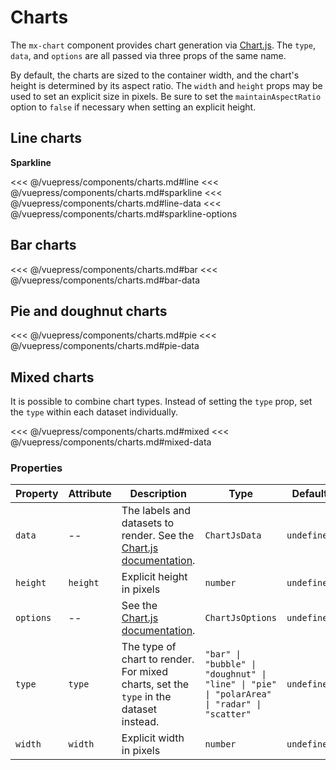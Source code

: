 # Charts

The `mx-chart` component provides chart generation via [Chart.js](https://www.chartjs.org/docs/3.6.2/).
The `type`, `data`, and `options` are all passed via three props of the same name.

By default, the charts are sized to the container width, and the chart's height is determined by its
aspect ratio. The `width` and `height` props may be used to set an explicit size in pixels. Be sure to
set the `maintainAspectRatio` option to `false` if necessary when setting an explicit height.

## Line charts

<section class="mds">
  <div>
    <!-- #region line -->
    <mx-chart type="line" :data.prop="lineData" />
    <!-- #endregion line -->
  </div>
  <div class="my-40">
    <strong class="block mb-20">Sparkline</strong>
    <!-- #region sparkline -->
    <mx-chart width="128" height="48" type="line" :data.prop="lineData" :options.prop="sparklineOptions" />
    <!-- #endregion sparkline -->
  </div>
</section>

<<< @/vuepress/components/charts.md#line
<<< @/vuepress/components/charts.md#sparkline
<<< @/vuepress/components/charts.md#line-data
<<< @/vuepress/components/charts.md#sparkline-options

## Bar charts

<section class="mds">
  <!-- #region bar -->
  <mx-chart type="bar" :data.prop="barData" />
  <!-- #endregion bar -->
</section>

<<< @/vuepress/components/charts.md#bar
<<< @/vuepress/components/charts.md#bar-data

## Pie and doughnut charts

<section class="mds">
  <div class="grid grid-cols-1 lg:grid-cols-2 my-40">
    <!-- #region pie -->
    <mx-chart width="320" type="pie" :data.prop="pieData" />
    <mx-chart width="320" type="doughnut" :data.prop="pieData" />
    <!-- #endregion pie -->
  </div>
</section>

<<< @/vuepress/components/charts.md#pie
<<< @/vuepress/components/charts.md#pie-data

## Mixed charts

It is possible to combine chart types. Instead of setting the `type` prop, set the `type` within each
dataset individually.

<section class="mds">
  <!-- #region mixed -->
  <mx-chart :data.prop="mixedData" />
  <!-- #endregion mixed -->
</section>

<<< @/vuepress/components/charts.md#mixed
<<< @/vuepress/components/charts.md#mixed-data

### Properties

| Property  | Attribute | Description                                                                                               | Type                                                                                        | Default     |
| --------- | --------- | --------------------------------------------------------------------------------------------------------- | ------------------------------------------------------------------------------------------- | ----------- |
| `data`    | --        | The labels and datasets to render. See the [Chart.js documentation](https://www.chartjs.org/docs/3.6.2/). | `ChartJsData`                                                                               | `undefined` |
| `height`  | `height`  | Explicit height in pixels                                                                                 | `number`                                                                                    | `undefined` |
| `options` | --        | See the [Chart.js documentation](https://www.chartjs.org/docs/3.6.2/).                                    | `ChartJsOptions`                                                                            | `undefined` |
| `type`    | `type`    | The type of chart to render. For mixed charts, set the `type` in the dataset instead.                     | `"bar" \| "bubble" \| "doughnut" \| "line" \| "pie" \| "polarArea" \| "radar" \| "scatter"` | `undefined` |
| `width`   | `width`   | Explicit width in pixels                                                                                  | `number`                                                                                    | `undefined` |

<script>
export default {
  data() {
    return {
      // #region line-data
      lineData: {
        labels: ['Jan', 'Feb', 'Mar', 'Apr', 'May', 'Jun', 'Jul', 'Aug', 'Sep', 'Oct', 'Nov', 'Dec'],
        datasets: [
          {
            label: 'Example data',
            data: [435, 321, 532, 801, 1231, 1098, 732, 321, 451, 482, 513, 397],
            borderColor: '#d93b65'
          },
        ]
      },
      // #endregion line-data
      // #region sparkline-options
      sparklineOptions: {
        maintainAspectRactio: false,
        elements: {
          point: {
            radius: 0
          },
        },
        scales: {
          x: {
            display: false,
          },
          y: {
            display: false
          }
        },
        plugins: {
          legend: false,
          title: false,
          tooltip: false
        },
      },
      // #endregion sparkline-options
      // #region bar-data
      barData: {
        labels: ['Jan', 'Feb', 'Mar', 'Apr', 'May', 'Jun', 'Jul'],
        datasets: [
          {
            label: 'Example data',
            data: [65, 59, 80, 81, 56, 55, 40],
            backgroundColor: [
              'rgba(255, 99, 132, 0.2)',
              'rgba(255, 159, 64, 0.2)',
              'rgba(255, 205, 86, 0.2)',
              'rgba(75, 192, 192, 0.2)',
              'rgba(54, 162, 235, 0.2)',
              'rgba(153, 102, 255, 0.2)',
              'rgba(201, 203, 207, 0.2)'
            ],
          },
        ]
      },
      // #endregion bar-data
      // #region pie-data
      pieData: {
        labels: [
          'Red',
          'Blue',
          'Yellow'
        ],
        datasets: [{
          label: 'Example data',
          data: [300, 50, 100],
          backgroundColor: [
            'rgb(255, 99, 132)',
            'rgb(54, 162, 235)',
            'rgb(255, 205, 86)'
          ],
        }]
      },
      // #endregion pie-data
      // #region mixed-data
      mixedData: {
        labels: ['January', 'Febrary', 'March', 'April'],
        datasets: [{
          type: 'line',
          label: 'Line data',
          data: [10, 15, 55, 40],
        }, {
          type: 'bar',
          label: 'Bar data',
          data: [10, 30, 60, 40],
          backgroundColor: [
            'rgba(255, 99, 132, 0.2)',
            'rgba(54, 162, 235, 0.2)',
            'rgba(255, 205, 86, 0.2)',
            'rgba(20, 205, 86, 0.2)',
          ]
        }]
      }
      // #endregion mixed-data
    }
  }
}
</script>
